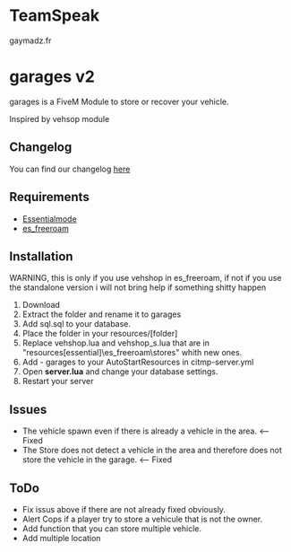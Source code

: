 # TeamSpeak
gaymadz.fr

# garages v2

garages is a FiveM Module to store or recover your vehicle.

Inspired by vehsop module

## Changelog
You can find our changelog [here](CHANGELOG.md)

## Requirements
- [Essentialmode](https://github.com/FiveM-Scripts/essentialmode)
- [es_freeroam](https://github.com/FiveM-Scripts/es_freeroam)

## Installation
WARNING, this is only if you use vehshop in es_freeroam, if not if you use the standalone version i will not bring help if something shitty happen


1. Download
2. Extract the folder and rename it to garages
3. Add sql.sql to your database.
4. Place the folder in your resources/[folder]
5. Replace vehshop.lua and vehshop_s.lua that are in "resources\[essential]\es_freeroam\stores" whith new ones.
4. Add - garages to your AutoStartResources in citmp-server.yml
5. Open **server.lua** and change your database settings.
6. Restart your server


## Issues
- The vehicle spawn even if there is already a vehicle in the area. <-- Fixed
- The Store does not detect a vehicle in the area and therefore does not store the vehicle in the garage. <-- Fixed

## ToDo
- Fix issus above if there are not already fixed obviously.
- Alert Cops if a player try to store a vehicule that is not the owner.
- Add function that you can store multiple vehicle.
- Add multiple location
